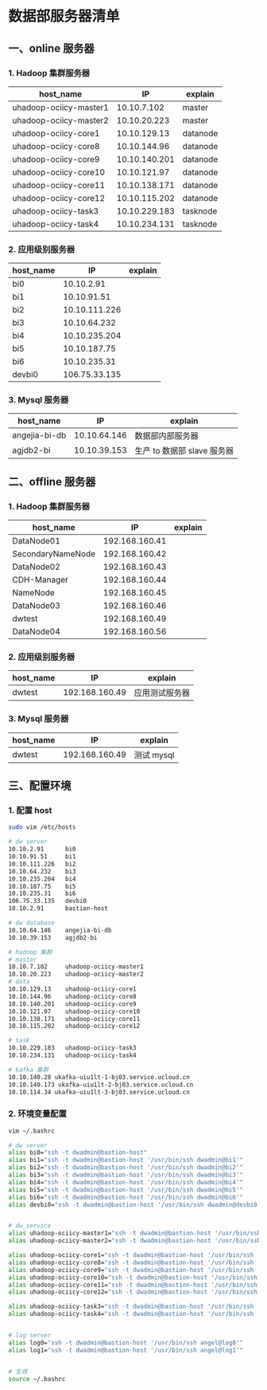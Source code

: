 # 数据部服务器清单

## 一、online 服务器

### 1. Hadoop 集群服务器

| host_name | IP | explain |
| --- | --- | --- |
| uhadoop-ociicy-master1 | 10.10.7.102 | master |
| uhadoop-ociicy-master2 | 10.10.20.223 | master |
| uhadoop-ociicy-core1 | 10.10.129.13 | datanode |
| uhadoop-ociicy-core8 | 10.10.144.96 | datanode |
| uhadoop-ociicy-core9 | 10.10.140.201 | datanode |
| uhadoop-ociicy-core10 | 10.10.121.97 | datanode |
| uhadoop-ociicy-core11 | 10.10.138.171 | datanode |
| uhadoop-ociicy-core12 | 10.10.115.202 | datanode |
| uhadoop-ociicy-task3 | 10.10.229.183 | tasknode |
| uhadoop-ociicy-task4 | 10.10.234.131 | tasknode |


### 2. 应用级别服务器

| host_name | IP | explain |
| --- | --- | --- |
|	bi0 | 10.10.2.91 |  |
|	bi1 | 10.10.91.51 |  |
|	bi2 | 10.10.111.226 |  |
|	bi3 | 10.10.64.232 |  |
|	bi4 | 10.10.235.204 |  |
|	bi5 | 10.10.187.75 |  |
|	bi6 | 10.10.235.31 |  |
|	devbi0 | 106.75.33.135 |  |


### 3. Mysql 服务器

| host_name | IP | explain |
| --- | --- | --- |
| angejia-bi-db | 10.10.64.146 | 数据部内部服务器  |
| agjdb2-bi | 10.10.39.153 | 生产 to 数据部 slave 服务器 |



## 二、offline 服务器

### 1. Hadoop 集群服务器

| host_name | IP | explain |
| --- | --- | --- |
| DataNode01 | 192.168.160.41 |  |
| SecondaryNameNode | 192.168.160.42 |  |
| DataNode02 | 192.168.160.43 |  |
| CDH-Manager | 192.168.160.44 |  |
| NameNode | 192.168.160.45 |  |
| DataNode03 | 192.168.160.46 |  |
| dwtest | 192.168.160.49 |  |
| DataNode04 | 192.168.160.56 |  |

### 2. 应用级别服务器

| host_name | IP | explain |
| --- | --- | --- |
| dwtest | 192.168.160.49 | 应用测试服务器 |


### 3. Mysql 服务器

| host_name | IP | explain |
| --- | --- | --- |
| dwtest | 192.168.160.49 | 测试 mysql |

## 三、配置环境

### 1. 配置 host

``` sh
sudo vim /etc/hosts

# dw server
10.10.2.91      bi0
10.10.91.51     bi1
10.10.111.226   bi2
10.10.64.232    bi3
10.10.235.204   bi4
10.10.187.75    bi5
10.10.235.31    bi6
106.75.33.135   devbi0
10.10.2.91      bastion-host

# dw database
10.10.64.146    angejia-bi-db
10.10.39.153    agjdb2-bi

# hadoop 集群
# master
10.10.7.102     uhadoop-ociicy-master1
10.10.20.223    uhadoop-ociicy-master2
# data
10.10.129.13    uhadoop-ociicy-core1
10.10.144.96    uhadoop-ociicy-core8
10.10.140.201   uhadoop-ociicy-core9
10.10.121.97    uhadoop-ociicy-core10
10.10.138.171   uhadoop-ociicy-core11
10.10.115.202   uhadoop-ociicy-core12

# task
10.10.229.183   uhadoop-ociicy-task3
10.10.234.131   uhadoop-ociicy-task4

# kafka 集群
10.10.140.28 ukafka-uiu1lt-1-bj03.service.ucloud.cn
10.10.140.173 ukafka-uiu1lt-2-bj03.service.ucloud.cn
10.10.114.34 ukafka-uiu1lt-3-bj03.service.ucloud.cn

```

### 2. 环境变量配置

``` sh
vim ~/.bashrc

# dw server
alias bi0="ssh -t dwadmin@bastion-host"
alias bi1="ssh -t dwadmin@bastion-host '/usr/bin/ssh dwadmin@bi1'"
alias bi2="ssh -t dwadmin@bastion-host '/usr/bin/ssh dwadmin@bi2'"
alias bi3="ssh -t dwadmin@bastion-host '/usr/bin/ssh dwadmin@bi3'"
alias bi4="ssh -t dwadmin@bastion-host '/usr/bin/ssh dwadmin@bi4'"
alias bi5="ssh -t dwadmin@bastion-host '/usr/bin/ssh dwadmin@bi5'"
alias bi6="ssh -t dwadmin@bastion-host '/usr/bin/ssh dwadmin@bi6'"
alias devbi0="ssh -t dwadmin@bastion-host '/usr/bin/ssh dwadmin@devbi0'"


# dw_service
alias uhadoop-ociicy-master1="ssh -t dwadmin@bastion-host '/usr/bin/ssh  hadoop@uhadoop-ociicy-master1'"
alias uhadoop-ociicy-master2="ssh -t dwadmin@bastion-host '/usr/bin/ssh  hadoop@uhadoop-ociicy-master2'"

alias uhadoop-ociicy-core1="ssh -t dwadmin@bastion-host '/usr/bin/ssh  hadoop@uhadoop-ociicy-core1'"
alias uhadoop-ociicy-core8="ssh -t dwadmin@bastion-host '/usr/bin/ssh  hadoop@uhadoop-ociicy-core8'"
alias uhadoop-ociicy-core9="ssh -t dwadmin@bastion-host '/usr/bin/ssh  hadoop@uhadoop-ociicy-core9'"
alias uhadoop-ociicy-core10="ssh -t dwadmin@bastion-host '/usr/bin/ssh  hadoop@uhadoop-ociicy-core10'"
alias uhadoop-ociicy-core11="ssh -t dwadmin@bastion-host '/usr/bin/ssh  hadoop@uhadoop-ociicy-core11'"
alias uhadoop-ociicy-core12="ssh -t dwadmin@bastion-host '/usr/bin/ssh  hadoop@uhadoop-ociicy-core12'"

alias uhadoop-ociicy-task3="ssh -t dwadmin@bastion-host '/usr/bin/ssh  hadoop@uhadoop-ociicy-task3'"
alias uhadoop-ociicy-task4="ssh -t dwadmin@bastion-host '/usr/bin/ssh  hadoop@uhadoop-ociicy-task4'"


# log server
alias log0="ssh -t dwadmin@bastion-host '/usr/bin/ssh angel@log0'"
alias log1="ssh -t dwadmin@bastion-host '/usr/bin/ssh angel@log1'"


# 生效
source ~/.bashrc

```
